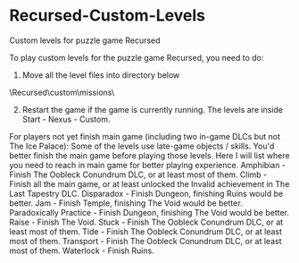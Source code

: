 # Recursed-Custom-Levels
Custom levels for puzzle game Recursed

To play custom levels for the puzzle game Recursed, you need to do:

1. Move all the level files into directory below

\Recursed\custom\missions\

2. Restart the game if the game is currently running. The levels are inside Start - Nexus - Custom.



For players not yet finish main game (including two in-game DLCs but not The Ice Palace):
Some of the levels use late-game objects / skills. You'd better finish the main game before playing those levels. Here I will list where you need to reach in main game for better playing experience.
Amphibian - Finish The Oobleck Conundrum DLC, or at least most of them.
Climb - Finish all the main game, or at least unlocked the Invalid achievement in The Last Tapestry DLC.
Disparadox - Finish Dungeon, finishing Ruins would be better.
Jam - Finish Temple, finishing The Void would be better.
Paradoxically Practice - Finish Dungeon, finishing The Void would be better.
Raise - Finish The Void.
Stuck - Finish The Oobleck Conundrum DLC, or at least most of them.
Tide - Finish The Oobleck Conundrum DLC, or at least most of them.
Transport - Finish The Oobleck Conundrum DLC, or at least most of them.
Waterlock - Finish Ruins.
